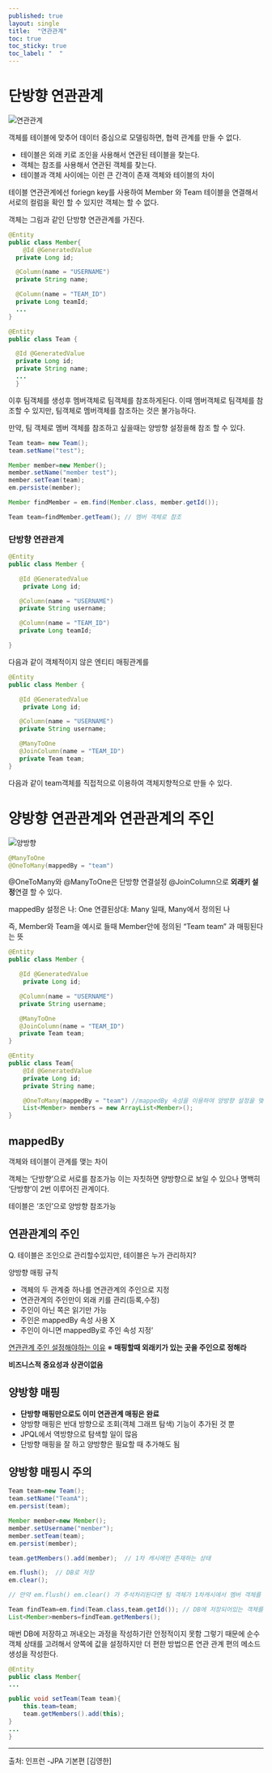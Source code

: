 ```yaml
---
published: true
layout: single
title:  "연관관계"
toc: true
toc_sticky: true
toc_label: "  "
---
```


# 단방향 연관관계
![연관관계](/assets/images/연관관계.png) 

객체를 테이블에 맞추어 데이터 중심으로 모델링하면, 협력 관계를 만들 수 없다.

- 테이블은 외래 키로 조인을 사용해서 연관된 테이블을 찾는다.
- 객체는 참조를 사용해서 연관된 객체를 찾는다.
- 테이블과 객체 사이에는 이런 큰 간격이 존재
객체와 테이블의 차이

테이블 연관관계에선 foriegn key를 사용하여 Member 와 Team 테이블을 연결해서 서로의 컬럼을 확인 할 수 있지만 객체는 할 수 없다.

객체는 그림과 같인 단방향 연관관계를 가진다.
```java
@Entity
public class Member{
    @Id @GeneratedValue
  private Long id;

  @Column(name = "USERNAME") 
  private String name;

  @Column(name = "TEAM_ID")
  private Long teamId;
  ...
}

@Entity
public class Team {

  @Id @GeneratedValue
  private Long id;
  private String name;
  ...
  }
```
이후 팀객체를 생성후 멤버객체로 팀객체를 참조하게된다.
이때 멤버객체로 팀객체를 참조할 수 있지만, 팀객체로 멤버객체를 참조하는 것은 불가능하다.

만약, 팀 객체로 멤버 객체를 참조하고 싶을때는 양방향 설정을해 참조 할 수 있다.
```java
Team team= new Team();
team.setName("test");

Member member=new Member();
member.setName("member test");
member.setTeam(team);
em.persiste(member);

Member findMember = em.find(Member.class, member.getId()); 

Team team=findMember.getTeam(); // 멤버 객체로 참조
```


### 단방향 연관관계

```java
@Entity
public class Member {

   @Id @GeneratedValue
    private Long id;

   @Column(name = "USERNAME")
   private String username;

   @Column(name = "TEAM_ID")
   private Long teamId;

}
```

다음과 같이 객체적이지 않은 엔티티 매핑관계를

```java
@Entity
public class Member {

   @Id @GeneratedValue
    private Long id;

   @Column(name = "USERNAME")
   private String username;

   @ManyToOne
   @JoinColumn(name = "TEAM_ID")
   private Team team;
}
```

다음과 같이 team객체를 직접적으로 이용하여 객체지향적으로 만들 수 있다.

# 양방향 연관관계와 연관관계의 주인


![양방향](/assets/images/양방향.png) 



```java
@ManyToOne
@OneToMany(mappedBy = "team")
```

@OneToMany와 @ManyToOne은 단방향 연결설정 @JoinColumn으로 **외래키 설정**연결 할 수 있다.

mappedBy 설정은 나: One 연결된상대: Many 일때, Many에서 정의된 나

즉, Member와 Team을 예시로 들때 Member안에 정의된 “Team team” 과 매핑된다는 뜻

```java
@Entity
public class Member {

   @Id @GeneratedValue
    private Long id;

   @Column(name = "USERNAME")
   private String username;

   @ManyToOne
   @JoinColumn(name = "TEAM_ID")
   private Team team;
}

@Entity
public class Team{
    @Id @GeneratedValue
    private Long id;
    private String name;

    @OneToMany(mappedBy = "team") //mappedBy 속성을 이용하여 양방향 설정을 맺을 수 있다.
    List<Member> members = new ArrayList<Member>();
}

```

## mappedBy

객체와 테이블이 관계를 맺는 차이

객체는 ‘단방향’으로 서로를 참조가능 이는 자칫하면 양방향으로 보일 수 있으나 명백히 ‘단방향’이 2번 이루어진 관계이다.

테이블은 ‘조인’으로 양방향 참조가능


## 연관관계의 주인

Q. 테이블은 조인으로 관리할수있지만, 테이블은 누가 관리하지?

양방향 매핑 규칙

- 객체의 두 관계중 하나를 연관관계의 주인으로 지정
- 연관관계의 주인만이 외래 키를 관리(등록,수정)
- 주인이 아닌 쪽은 읽기만 가능
- 주인은 mappedBy 속성 사용 X
- 주인이 아니면 mappedBy로 주인 속성 지정’

[연관관계 주인 설정해야하는 이유](https://mangchhe.github.io/jpa/2021/01/27/BidirectionalMapping/)
※ **매핑할때 외래키가 있는 곳을 주인으로 정해라** 

**비즈니스적 중요성과 상관이없음**

## 양방향 매핑

- **단방향 매핑만으로도 이미 연관관계 매핑은 완료**
- 양방향 매핑은 반대 방향으로 조회(객체 그래프 탐색) 기능이 추가된 것 뿐
- JPQL에서 역방향으로 탐색할 일이 많음
- 단방향 매핑을 잘 하고 양방향은 필요할 때 추가해도 됨


## 양방향 매핑시 주의
```java
Team team=new Team();
team.setName("TeamA");
em.persist(team);

Member member=new Member();
member.setUsername("member");
member.setTeam(team);
em.persist(member);

team.getMembers().add(member);  // 1차 캐시에만 존재하는 상태

em.flush();  // DB로 저장
em.clear();  

// 만약 em.flush() em.clear() 가 주석처리된다면 팀 객체가 1차캐시에서 멤버 객체를 조회하는 상황으로 null값이 저장되어있을 수 있음

Team findTeam=em.find(Team.class,team.getId()); // DB에 저장되어있는 객체를 꺼내옴
List<Member>members=findTeam.getMembers();
```
매번 DB에 저장하고 꺼내오는 과정을 작성하기란 안정적이지 못함 그렇기 때문에
순수 객체 상태를 고려해서 양쪽에 값을 설정하지만 더 편한 방법으론
연관 관계 편의 메소드 생성을 작성한다.
```java
@Entity
public class Member{
...

public void setTeam(Team team){
    this.team=team;
    team.getMembers().add(this);
}
...
}
```
<!-- Q. 양방향을 왜 안쓰나 단방향으로 충분한가? -->


----
출처: 인프런 -JPA 기본편 [김영한]